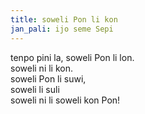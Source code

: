 ```yaml
---
title: soweli Pon li kon
jan_pali: ijo seme Sepi
---
```

tenpo pini la, soweli Pon li lon.  
soweli ni li kon.  
soweli Pon li suwi,  
soweli li suli  
soweli ni li soweli kon Pon!  
